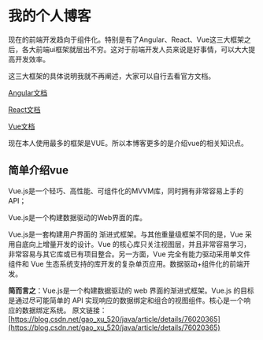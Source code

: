 # 我的个人博客 #
现在的前端开发趋向于组件化。特别是有了Angular、React、Vue这三大框架之后，各大前端ui框架就层出不穷。这对于前端开发人员来说是好事情，可以大大提高开发效率。

这三大框架的具体说明我就不再阐述，大家可以自行去看官方文档。

[Angular文档](https://angular.cn)

[React文档](https://reactjs.org)

[Vue文档](https://cn.vuejs.org/)

现在本人使用最多的框架是VUE。所以本博客更多的是介绍vue的相关知识点。
## 简单介绍vue ##
Vue.js是一个轻巧、高性能、可组件化的MVVM库，同时拥有非常容易上手的API；

Vue.js是一个构建数据驱动的Web界面的库。

Vue.js是一套构建用户界面的 渐进式框架。与其他重量级框架不同的是，Vue 采用自底向上增量开发的设计。Vue 的核心库只关注视图层，并且非常容易学习，非常容易与其它库或已有项目整合。另一方面，Vue 完全有能力驱动采用单文件组件和 Vue 生态系统支持的库开发的复杂单页应用。数据驱动+组件化的前端开发。

**简而言之**：Vue.js是一个构建数据驱动的 web 界面的渐进式框架。Vue.js 的目标是通过尽可能简单的 API 实现响应的数据绑定和组合的视图组件。核心是一个响应的数据绑定系统。
原文链接：[https://blog.csdn.net/gao_xu_520/java/article/details/76020365](https://blog.csdn.net/gao_xu_520/java/article/details/76020365)